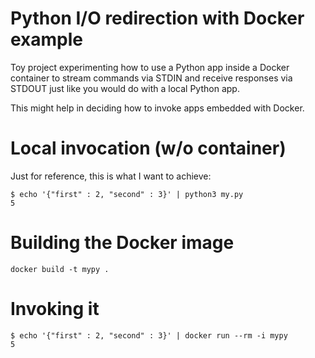 Python I/O redirection with Docker example
===

Toy project experimenting how to use a Python app inside a Docker container to stream commands via STDIN
and receive responses via STDOUT just like you would do with a local Python app.

This might help in deciding how to invoke apps embedded with Docker.

Local invocation (w/o container)
===

Just for reference, this is what I want to achieve:

    $ echo '{"first" : 2, "second" : 3}' | python3 my.py 
    5

Building the Docker image
===

    docker build -t mypy .

Invoking it
===

    $ echo '{"first" : 2, "second" : 3}' | docker run --rm -i mypy 
    5
